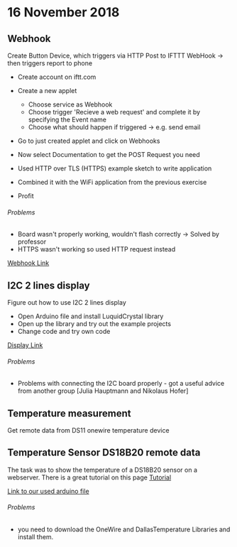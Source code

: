 # 16 November 2018

## Webhook
Create Button Device, which triggers via HTTP Post to IFTTT WebHook → then triggers report to phone
* Create account on iftt.com
* Create a new applet
  * Choose service as Webhook
  * Choose trigger 'Recieve a web request' and complete it by specifying the Event name
  * Choose what should happen if triggered -> e.g. send email

* Go to just created applet and click on Webhooks
* Now select Documentation to get the POST Request you need
* Used HTTP over TLS (HTTPS) example sketch to write application
* Combined it with the WiFi application from the previous exercise
* Profit

###### Problems
* Board wasn't properly working, wouldn't flash correctly -> Solved by professor
* HTTPS wasn't working so used HTTP request instead

[Webhook Link](https://github.com/Witzeneder/IoT/blob/master/Übungen/16_Nov_2018/trigger/trigger.ino)

## I2C 2 lines display
Figure out how to use I2C 2 lines display

* Open Arduino file and install LuquidCrystal library
* Open up the library and try out the example projects
* Change code and try own code

[Display Link](https://github.com/Witzeneder/IoT/blob/master/Übungen/16_Nov_2018/I2C/I2C.ino)

###### Problems
* Problems with connecting the I2C board properly - got a useful advice from another group [Julia Hauptmann and Nikolaus Hofer]

## Temperature measurement
Get remote data from DS11 onewire temperature device

## Temperature Sensor DS18B20 remote data
The task was to show the temperature of a DS18B20 sensor on a webserver.
There is a great tutorial on this page [Tutorial](https://randomnerdtutorials.com/esp8266-ds18b20-temperature-sensor-web-server-with-arduino-ide/)

[Link to our used arduino file](https://github.com/Witzeneder/IoT/blob/master/%C3%9Cbungen/16_Nov_2018/temperaturesensor/temperatursensor.ino)
###### Problems
* you need to download the OneWire and DallasTemperature Libraries and install them.
